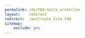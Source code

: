 ```yaml
---
permalink: /de/FAQ-Seite_erstellen
layout:    redirect
redirect:  /en/Create_Site_FAQ
sitemap:
    exclude: yes
---
```


